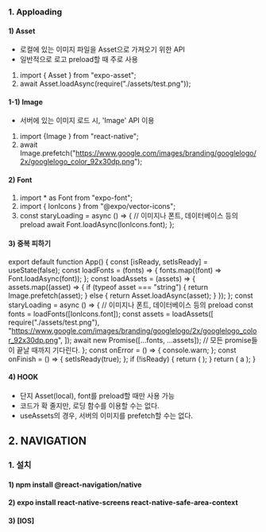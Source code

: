 ### 1. Apploading

#### 1) Asset

- 로컬에 있는 이미지 파일을 Asset으로 가져오기 위한 API
- 일반적으로 로고 preload할 때 주로 사용

1. import { Asset } from "expo-asset";
2. await Asset.loadAsync(require("./assets/test.png"));

#### 1-1) Image

- 서버에 있는 이미지 로드 시, 'Image' API 이용

1. import {Image } from "react-native";
2. await Image.prefetch("https://www.google.com/images/branding/googlelogo/2x/googlelogo_color_92x30dp.png");

#### 2) Font

1. import \* as Font from "expo-font";
2. import { IonIcons } from "@expo/vector-icons";
3. const staryLoading = async () => {
   // 이미지나 폰트, 데이터베이스 등의 preload
   await Font.loadAsync(IonIcons.font);
   };

#### 3) 중복 피하기

export default function App() {
const [isReady, setIsReady] = useState(false);
const loadFonts = (fonts) => {
fonts.map((font) => Font.loadAsync(font));
};
const loadAssets = (assets) => {
assets.map((asset) => {
if (typeof asset === "string") {
return Image.prefetch(asset);
} else {
return Asset.loadAsync(asset);
}
});
};
const staryLoading = async () => {
// 이미지나 폰트, 데이터베이스 등의 preload
const fonts = loadFonts([IonIcons.font]);
const assets = loadAssets([
require("./assets/test.png"),
"https://www.google.com/images/branding/googlelogo/2x/googlelogo_color_92x30dp.png",
]);
await new Promise([...fonts, ...assets]); // 모든 promise들이 끝날 때까지 기다린다.
};
const onError = () => {
console.warn;
};
const onFinish = () => {
setIsReady(true);
};
if (!isReady) {
return (
<AppLoading
        startAsync={staryLoading}
        onError={onError}
        onFinish={onFinish}
        />
);
}
return (
<SafeAreaView style={styles.container}>
<Text>a</Text>
</SafeAreaView>
);
}

#### 4) HOOK

- 단지 Asset(local), font를 preload할 때만 사용 가능
- 코드가 확 줄지만, 로딩 함수를 이용할 수는 없다.
- useAssets의 경우, 서버의 이미지를 prefetch할 수는 없다.

## 2. NAVIGATION

### 1. 설치

#### 1) npm install @react-navigation/native

#### 2) expo install react-native-screens react-native-safe-area-context

#### 3) [IOS]
